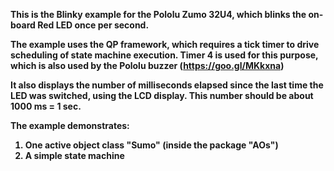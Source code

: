 <b>This is the Blinky example for the Pololu Zumo 32U4, which blinks the on-board Red LED once per second.

The example uses the QP framework, which requires a tick timer to drive scheduling of state machine execution. Timer 4 is used for this purpose, which is also used by the Pololu buzzer (https://goo.gl/MKkxna)

It also displays the number of milliseconds elapsed since the last time the LED was switched, using the LCD display. This number should be about 1000 ms = 1 sec.

<b>The example demonstrates:

1. One active object class "Sumo" (inside the package "AOs")
2. A simple state machine
